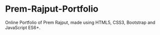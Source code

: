 # Prem-Rajput-Portfolio
Online Portfolio of Prem Rajput, made using HTML5, CSS3, Bootstrap and JavaScript ES6+.
